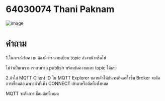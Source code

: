 # 64030074 Thani Paknam 

![image](https://github.com/tnpn2545/MQTT_Lab_I/assets/115066414/17da0720-bb9c-4711-aedb-cedbb15a21d1)
# คำถาม
1.ในการส่งข้อความ ต้องมีกา่รลงทะเบียน topic ล่วงหน้าหรือไม่

ไม่จำเป็นเพราะ เราสามารถ publish พร้อมข้อความและ topic ได้เลย

2.ถ้าใส่ MQTT Client ID ใน MQTT Explorer หลายตัวให้กันจะเกิดอะไรขึ้น ฺBroker จะตัดการเชื่อมต่อเฉพาะตัวที่เพิ่ง CONNECT เข้ามาหรือตัดทิ้งทั้งหมด

MQTT จะตัดการเชื่อมต่อทั้งหมด
